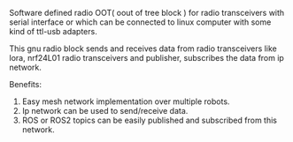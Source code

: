 Software defined radio OOT( oout of tree block ) for radio transceivers with serial interface or which can be connected to linux computer with some kind of ttl-usb adapters.

This gnu radio block sends and receives data from radio transceivers like lora, nrf24L01 radio transceivers and publisher, subscribes the data from ip network.

Benefits:
1. Easy mesh network implementation over multiple robots.
2. Ip network can be used to send/receive data.
3. ROS or ROS2 topics can be easily published and subscribed from this network. 
